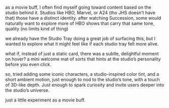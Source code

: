 as a movie buff, I often find myself going toward content based on the studio behind it. Studios like HBO, Marvel, or A24 (tho JHS doesn't have that) those have a distinct identity.
after watching Succession, some would naturally want to explore more of HBO shows that carry that same tone, quality (no limits kind of thing)

we already have the Studio Tray doing a great job of surfacing this, but I wanted to explore what it might feel like if each studio tray felt more alive.

what if, instead of just a static card, there was a subtle, delightful moment on hover? a mini welcome mat of sorts that hints at the studio’s personality before you even click.

so, tried adding some iconic characters, a studio-inspired color tint, and a short ambient motion, just enough to nod to the studio’s tone, with a touch of 3D-like depth. Just enough to spark curiosity and invite users deeper into the studio’s universe.

just a little experiment as a movie buff.